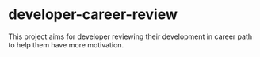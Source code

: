 # developer-career-review
This project aims for developer reviewing their development in career path to help them have more motivation.
